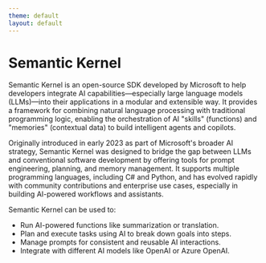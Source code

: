 ```yaml
---
theme: default
layout: default
---
```


# Semantic Kernel

Semantic Kernel is an open-source SDK developed by Microsoft to help developers integrate AI capabilities—especially large language models (LLMs)—into their applications in a modular and extensible way. It provides a framework for combining natural language processing with traditional programming logic, enabling the orchestration of AI "skills" (functions) and "memories" (contextual data) to build intelligent agents and copilots. 

Originally introduced in early 2023 as part of Microsoft's broader AI strategy, Semantic Kernel was designed to bridge the gap between LLMs and conventional software development by offering tools for prompt engineering, planning, and memory management. It supports multiple programming languages, including C# and Python, and has evolved rapidly with community contributions and enterprise use cases, especially in building AI-powered workflows and assistants.

Semantic Kernel can be used to:

- Run AI-powered functions like summarization or translation.
- Plan and execute tasks using AI to break down goals into steps.
- Manage prompts for consistent and reusable AI interactions.
- Integrate with different AI models like OpenAI or Azure OpenAI.